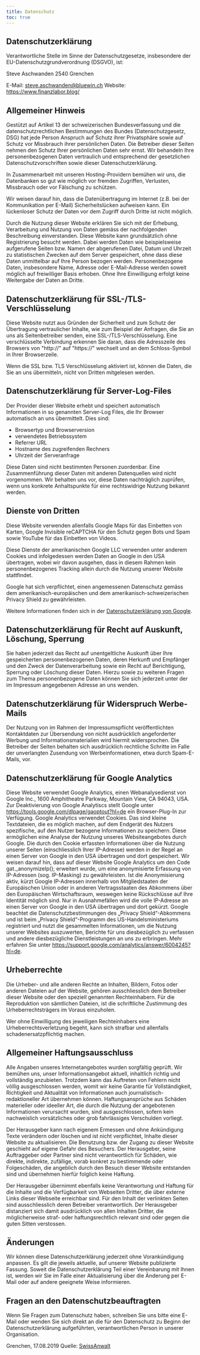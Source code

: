 ```yaml
---
title: Datenschutz
toc: true
---
```


## Datenschutzerklärung

Verantwortliche Stelle im Sinne der Datenschutzgesetze, insbesondere der EU-Datenschutzgrundverordnung (DSGVO), ist:

Steve Aschwanden
2540 Grenchen

E-Mail: steve.aschwanden@bluewin.ch
Website: https://www.finanzlabor.blog/


## Allgemeiner Hinweis

Gestützt auf Artikel 13 der schweizerischen Bundesverfassung und die datenschutzrechtlichen Bestimmungen des Bundes (Datenschutzgesetz, DSG) hat jede Person Anspruch auf Schutz ihrer Privatsphäre sowie auf Schutz vor Missbrauch ihrer persönlichen Daten. Die Betreiber dieser Seiten nehmen den Schutz Ihrer persönlichen Daten sehr ernst. Wir behandeln Ihre personenbezogenen Daten vertraulich und entsprechend der gesetzlichen Datenschutzvorschriften sowie dieser Datenschutzerklärung.

In Zusammenarbeit mit unseren Hosting-Providern bemühen wir uns, die Datenbanken so gut wie möglich vor fremden Zugriffen, Verlusten, Missbrauch oder vor Fälschung zu schützen.

Wir weisen darauf hin, dass die Datenübertragung im Internet (z.B. bei der Kommunikation per E-Mail) Sicherheitslücken aufweisen kann. Ein lückenloser Schutz der Daten vor dem Zugriff durch Dritte ist nicht möglich.

Durch die Nutzung dieser Website erklären Sie sich mit der Erhebung, Verarbeitung und Nutzung von Daten gemäss der nachfolgenden Beschreibung einverstanden. Diese Website kann grundsätzlich ohne Registrierung besucht werden. Dabei werden Daten wie beispielsweise aufgerufene Seiten bzw. Namen der abgerufenen Datei, Datum und Uhrzeit zu statistischen Zwecken auf dem Server gespeichert, ohne dass diese Daten unmittelbar auf Ihre Person bezogen werden. Personenbezogene Daten, insbesondere Name, Adresse oder E-Mail-Adresse werden soweit möglich auf freiwilliger Basis erhoben. Ohne Ihre Einwilligung erfolgt keine Weitergabe der Daten an Dritte.


## Datenschutzerklärung für SSL-/TLS-Verschlüsselung

Diese Website nutzt aus Gründen der Sicherheit und zum Schutz der Übertragung vertraulicher Inhalte, wie zum Beispiel der Anfragen, die Sie an uns als Seitenbetreiber senden, eine SSL-/TLS-Verschlüsselung. Eine verschlüsselte Verbindung erkennen Sie daran, dass die Adresszeile des Browsers von "http://" auf "https://" wechselt und an dem Schloss-Symbol in Ihrer Browserzeile.

Wenn die SSL bzw. TLS Verschlüsselung aktiviert ist, können die Daten, die Sie an uns übermitteln, nicht von Dritten mitgelesen werden.


## Datenschutzerklärung für Server-Log-Files

Der Provider dieser Website erhebt und speichert automatisch Informationen in so genannten Server-Log Files, die Ihr Browser automatisch an uns übermittelt. Dies sind:

* Browsertyp und Browserversion
* verwendetes Betriebssystem
* Referrer URL
* Hostname des zugreifenden Rechners
* Uhrzeit der Serveranfrage

Diese Daten sind nicht bestimmten Personen zuordenbar. Eine Zusammenführung dieser Daten mit anderen Datenquellen wird nicht vorgenommen. Wir behalten uns vor, diese Daten nachträglich zuprüfen, wenn uns konkrete Anhaltspunkte für eine rechtswidrige Nutzung bekannt werden.


## Dienste von Dritten

Diese Website verwenden allenfalls Google Maps für das Einbetten von Karten, Google Invisible reCAPTCHA für den Schutz gegen Bots und Spam sowie YouTube für das Einbetten von Videos.

Diese Dienste der amerikanischen Google LLC verwenden unter anderem Cookies und infolgedessen werden Daten an Google in den USA übertragen, wobei wir davon ausgehen, dass in diesem Rahmen kein personenbezogenes Tracking allein durch die Nutzung unserer Website stattfindet.

Google hat sich verpflichtet, einen angemessenen Datenschutz gemäss dem amerikanisch-europäischen und dem amerikanisch-schweizerischen Privacy Shield zu gewährleisten.

Weitere Informationen finden sich in der [Datenschutzerklärung von Google](https://policies.google.com/privacy?hl=de).


## Datenschutzerklärung für Recht auf Auskunft, Löschung, Sperrung

Sie haben jederzeit das Recht auf unentgeltliche Auskunft über Ihre gespeicherten personenbezogenen Daten, deren Herkunft und Empfänger und den Zweck der Datenverarbeitung sowie ein Recht auf Berichtigung, Sperrung oder Löschung dieser Daten. Hierzu sowie zu weiteren Fragen zum Thema personenbezogene Daten können Sie sich jederzeit unter der im Impressum angegebenen Adresse an uns wenden.


## Datenschutzerklärung für Widerspruch Werbe-Mails

Der Nutzung von im Rahmen der Impressumspflicht veröffentlichten Kontaktdaten zur Übersendung von nicht ausdrücklich angeforderter Werbung und Informationsmaterialien wird hiermit widersprochen. Die Betreiber der Seiten behalten sich ausdrücklich rechtliche Schritte im Falle der unverlangten Zusendung von Werbeinformationen, etwa durch Spam-E-Mails, vor.


## Datenschutzerklärung für Google Analytics

Diese Website verwendet Google Analytics, einen Webanalysedienst von Google Inc., 1600 Amphitheatre Parkway, Mountain View, CA 94043, USA. Zur Deaktivierung von Google Analytiscs stellt Google unter https://tools.google.com/dlpage/gaoptout?hl=de ein Browser-Plug-In zur Verfügung. Google Analytics verwendet Cookies. Das sind kleine Textdateien, die es möglich machen, auf dem Endgerät des Nutzers spezifische, auf den Nutzer bezogene Informationen zu speichern. Diese ermöglichen eine Analyse der Nutzung unseres Websiteangebotes durch Google. Die durch den Cookie erfassten Informationen über die Nutzung unserer Seiten (einschliesslich Ihrer IP-Adresse) werden in der Regel an einen Server von Google in den USA übertragen und dort gespeichert. Wir weisen darauf hin, dass auf dieser Website Google Analytics um den Code gat._anonymizeIp(); erweitert wurde, um eine anonymisierte Erfassung von IP-Adressen (sog. IP-Masking) zu gewährleisten. Ist die Anonymisierung aktiv, kürzt Google IP-Adressen innerhalb von Mitgliedstaaten der Europäischen Union oder in anderen Vertragsstaaten des Abkommens über den Europäischen Wirtschaftsraum, weswegen keine Rückschlüsse auf Ihre Identität möglich sind. Nur in Ausnahmefällen wird die volle IP-Adresse an einen Server von Google in den USA übertragen und dort gekürzt. Google beachtet die Datenschutzbestimmungen des „Privacy Shield“-Abkommens und ist beim „Privacy Shield“-Programm des US-Handelsministeriums registriert und nutzt die gesammelten Informationen, um die Nutzung unserer Websites auszuwerten, Berichte für uns diesbezüglich zu verfassen und andere diesbezügliche Dienstleistungen an uns zu erbringen. Mehr erfahren Sie unter https://support.google.com/analytics/answer/6004245?hl=de.


## Urheberrechte

Die Urheber- und alle anderen Rechte an Inhalten, Bildern, Fotos oder anderen Dateien auf der Website, gehören ausschliesslich dem Betreiber dieser Website oder den speziell genannten Rechteinhabern. Für die Reproduktion von sämtlichen Dateien, ist die schriftliche Zustimmung des Urheberrechtsträgers im Voraus einzuholen.

Wer ohne Einwilligung des jeweiligen Rechteinhabers eine Urheberrechtsverletzung begeht, kann sich strafbar und allenfalls schadenersatzpflichtig machen.


## Allgemeiner Haftungsausschluss

Alle Angaben unseres Internetangebotes wurden sorgfältig geprüft. Wir bemühen uns, unser Informationsangebot aktuell, inhaltlich richtig und vollständig anzubieten. Trotzdem kann das Auftreten von Fehlern nicht völlig ausgeschlossen werden, womit wir keine Garantie für Vollständigkeit, Richtigkeit und Aktualität von Informationen auch journalistisch-redaktioneller Art übernehmen können. Haftungsansprüche aus Schäden materieller oder ideeller Art, die durch die Nutzung der angebotenen Informationen verursacht wurden, sind ausgeschlossen, sofern kein nachweislich vorsätzliches oder grob fahrlässiges Verschulden vorliegt.

Der Herausgeber kann nach eigenem Ermessen und ohne Ankündigung Texte verändern oder löschen und ist nicht verpflichtet, Inhalte dieser Website zu aktualisieren. Die Benutzung bzw. der Zugang zu dieser Website geschieht auf eigene Gefahr des Besuchers. Der Herausgeber, seine Auftraggeber oder Partner sind nicht verantwortlich für Schäden, wie direkte, indirekte, zufällige, vorab konkret zu bestimmende oder Folgeschäden, die angeblich durch den Besuch dieser Website entstanden sind und übernehmen hierfür folglich keine Haftung.

Der Herausgeber übernimmt ebenfalls keine Verantwortung und Haftung für die Inhalte und die Verfügbarkeit von Webseiten Dritter, die über externe Links dieser Webseite erreichbar sind. Für den Inhalt der verlinkten Seiten sind ausschliesslich deren Betreiber verantwortlich. Der Herausgeber distanziert sich damit ausdrücklich von allen Inhalten Dritter, die möglicherweise straf- oder haftungsrechtlich relevant sind oder gegen die guten Sitten verstossen.


## Änderungen

Wir können diese Datenschutzerklärung jederzeit ohne Vorankündigung anpassen. Es gilt die jeweils aktuelle, auf unserer Website publizierte Fassung. Soweit die Datenschutzerklärung Teil einer Vereinbarung mit Ihnen ist, werden wir Sie im Falle einer Aktualisierung über die Änderung per E-Mail oder auf andere geeignete Weise informieren.


## Fragen an den Datenschutzbeauftragten

Wenn Sie Fragen zum Datenschutz haben, schreiben Sie uns bitte eine E-Mail oder wenden Sie sich direkt an die für den Datenschutz zu Beginn der Datenschutzerklärung aufgeführten, verantwortlichen Person in unserer Organisation.



Grenchen, 17.08.2019
Quelle: [SwissAnwalt](https://www.swissanwalt.ch)
